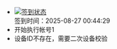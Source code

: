 - [![签到状态](https://github.com/womade/Cloud189-Actions/actions/workflows/main.yml/badge.svg?branch=main)](https://github.com/womade/Cloud189-Actions/actions/workflows/main.yml) <br> 签到时间：2025-08-27 00:44:29
- 开始执行帐号1
- 设备ID不存在，需要二次设备校验

